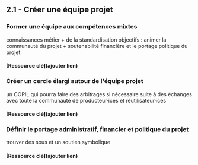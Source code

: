 ## 2.1 - Créer une équipe projet

### Former une équipe aux compétences mixtes 

connaissances métier + de la standardisation 
objectifs : animer la communauté du projet + soutenabilité financière et le portage politique du projet

#### [Ressource clé](ajouter lien)

### Créer un cercle élargi autour de l'équipe projet 

un COPIL qui pourra faire des arbitrages si nécessaire suite à des échanges avec toute la communauté de producteur·ices et réutilisateur·ices 

#### [Ressource clé](ajouter lien)


### Définir le portage administratif, financier et politique du projet 

trouver des sous et un soutien symbolique 

#### [Ressource clé](ajouter lien)
